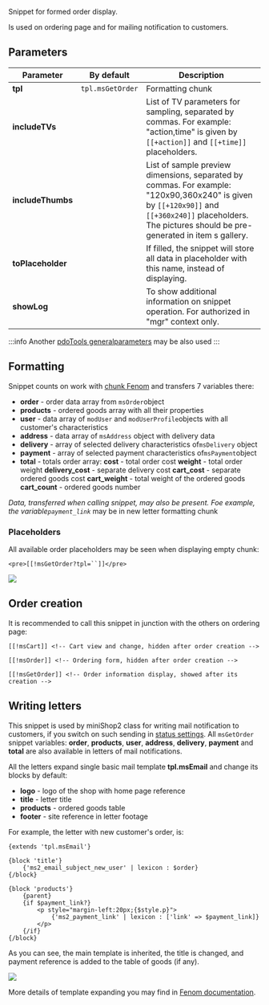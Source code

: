 Snippet for formed order display.

Is used on ordering page and for mailing notification to customers.

## Parameters

Parameter         | By default       | Description
------------------|------------------|---------------------------------------------------------------------------------------------------------------------------------------------------------------------------------------------------------
**tpl**           | `tpl.msGetOrder` | Formatting chunk
**includeTVs**    |                  | List of TV parameters for sampling, separated by commas. For example: "action,time" is given by `[[+action]]` and `[[+time]]` placeholders.
**includeThumbs** |                  | List of sample preview dimensions, separated by commas. For example: "120x90,360x240" is given by `[[+120x90]]` and `[[+360x240]]` placeholders. The pictures should be pre-generated in item s gallery.
**toPlaceholder** |                  | If filled, the snippet will store all data in placeholder with this name, instead of displaying.
**showLog**       |                  | To show additional information on snippet operation. For authorized in "mgr" context only.

:::info
Another [pdoTools generalparameters][1] may be also used
:::

## Formatting

Snippet counts on work with [chunk Fenom][2] and transfers 7 variables there:

- **order** - order data array from `msOrder`object
- **products** - ordered goods array with all their properties
- **user** - data array of `modUser` and `modUserProfile`objects with all customer's characteristics
- **address** - data array of `msAddress` object with delivery data
- **delivery** - array of selected delivery characteristics of`msDelivery` object
- **payment** - array of selected payment characteristics of`msPayment`object
- **total** - totals order array:
  **cost** - total order cost
  **weight** - total order weight
  **delivery_cost** - separate delivery cost
  **cart_cost** - separate ordered goods cost
  **cart_weight** - total weight of the ordered goods
  **cart_count** - ordered goods number

*Data, transferred when calling snippet, may also be present.
Foe example, the variable`payment_link`* may be in new letter formatting chunk

### Placeholders

All available order placeholders may be seen when displaying empty chunk:

```modx
<pre>[[!msGetOrder?tpl=``]]</pre>
```

[![](https://file.modx.pro/files/3/a/9/3a922d1321d8f853aada28c176b21767s.jpg)](https://file.modx.pro/files/3/a/9/3a922d1321d8f853aada28c176b21767.png)

## Order creation

It is recommended to call this snippet in junction with the others on ordering page:

```modx
[[!msCart]] <!-- Cart view and change, hidden after order creation -->

[[!msOrder]] <!-- Ordering form, hidden after order creation -->

[[!msGetOrder]] <!-- Order information display, showed after its creation -->
```

## Writing letters

This snippet  is used by miniShop2 class for writing mail notification to customers, if you switch on such sending in [status settings][3].
All `msGetOrder` snippet variables: **order**, **products**, **user**, **address**, **delivery**, **payment** and **total** are also available in letters of mail notifications.

All the letters expand single basic mail template **tpl.msEmail** and change its blocks by default:

- **logo** - logo of the shop with home page reference
- **title** - letter title
- **products** - ordered goods table
- **footer** - site reference in letter footage

For example, the letter with new customer's order, is:

```fenom
{extends 'tpl.msEmail'}

{block 'title'}
    {'ms2_email_subject_new_user' | lexicon : $order}
{/block}

{block 'products'}
    {parent}
    {if $payment_link?}
        <p style="margin-left:20px;{$style.p}">
            {'ms2_payment_link' | lexicon : ['link' => $payment_link]}
        </p>
    {/if}
{/block}
```

As you can see, the main template is inherited, the title is changed, and payment reference is added to the table of goods (if any).

[![](https://file.modx.pro/files/b/1/c/b1c563c0b075caf2afce7609ac3f15e4s.jpg)](https://file.modx.pro/files/b/1/c/b1c563c0b075caf2afce7609ac3f15e4.png)

More details of template expanding you may find in [Fenom documentation][4].

[1]: /en/components/01_pdoTools/04_General_parameters.md
[2]: /en/components/01_pdoTools/03_Parser.md
[3]: /en/components/minishop2/01_Interface/04_Settings.md
[4]: https://github.com/fenom-template/fenom/blob/master/docs/ru/tags/extends.md
